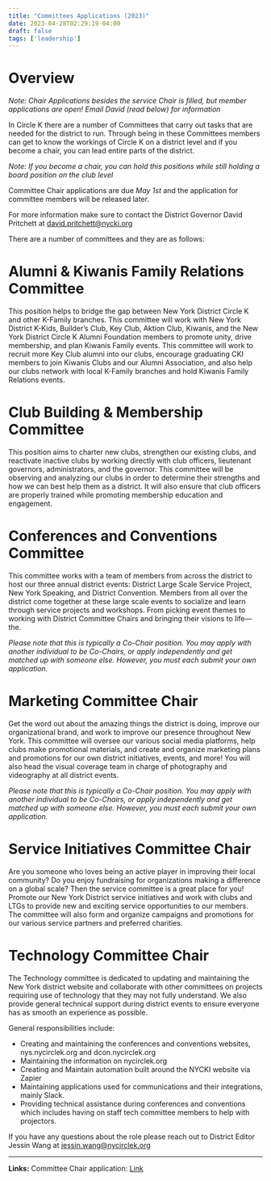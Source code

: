```yaml
---
title: "Committees Applications (2023)"
date: 2023-04-28T02:29:19-04:00
draft: false
tags: ['leadership']
---
```

# Overview
*Note: Chair Applications besides the service Chair is filled, but member applications are open! Email David (read below) for information*

In Circle K there are a number of Committees that carry out tasks that are needed for the district to run. Through being in these Committees members can get to know the workings of Circle K on a district level and if you become a chair, you can lead entire parts of the district. 

*Note: If you become a chair, you can hold this positions while still holding a board position on the club level*

Committee Chair applications are due *May 1st* and the application for committee members will be released later. 

For more information make sure to contact the District Governor David Pritchett at david.pritchett@nycki.org

There are a number of committees and they are as follows:

# Alumni & Kiwanis Family Relations Committee

This position helps to bridge the gap between New York District Circle K and other K-Family branches. This committee will work with New York District K-Kids, Builder’s Club, Key Club, Aktion Club, Kiwanis, and the New York District Circle K Alumni Foundation members to promote unity, drive membership, and plan Kiwanis Family events. This committee will work to recruit more Key Club alumni into our clubs, encourage graduating CKI members to join Kiwanis Clubs and our Alumni Association, and also help our clubs network with local K-Family branches and hold Kiwanis Family Relations events.  

# Club Building & Membership Committee

This position aims to charter new clubs, strengthen our existing clubs, and reactivate inactive clubs by working directly with club officers, lieutenant governors, administrators, and the governor. This committee will be observing and analyzing our clubs in order to determine their strengths and how we can best help them as a district. It will also ensure that club officers are properly trained while promoting membership education and engagement.

# Conferences and Conventions Committee

This committee works with a team of members from across the district to host our three annual district events: District Large Scale Service Project, New York Speaking, and District Convention. Members from all over the district come together at these large scale events to socialize and learn through service projects and workshops. From picking event themes to working with District Committee Chairs and bringing their visions to life—the.

*Please note that this is typically a Co-Chair position. You may apply with another individual to be Co-Chairs, or apply independently and get matched up with someone else. However, you must each submit your own application.*

# Marketing Committee Chair

Get the word out about the amazing things the district is doing, improve our organizational brand, and work to improve our presence throughout New York. This committee will oversee our various social media platforms, help clubs make promotional materials, and create and organize marketing plans and promotions for our own district initiatives, events, and more! You will also head the visual coverage team in charge of photography and videography at all district events.

*Please note that this is typically a Co-Chair position. You may apply with another individual to be Co-Chairs, or apply independently and get matched up with someone else. However, you must each submit your own application.*

# Service Initiatives Committee Chair

Are you someone who loves being an active player in improving their local community? Do you enjoy fundraising for organizations making a difference on a global scale? Then the service committee is a great place for you! Promote our New York District service initiatives and work with clubs and LTGs to provide new and exciting service opportunities to our members. The committee will also form and organize campaigns and promotions for our various service partners and preferred charities.

# Technology Committee Chair

The Technology committee is dedicated to updating and maintaining the New York district website and collaborate with other committees on projects requiring use of technology that they may not fully understand. We also provide general technical support during district events to ensure everyone has as smooth an experience as possible.

General responsibilities include:
- Creating and maintaining the conferences and conventions websites, nys.nycirclek.org and dcon.nycirclek.org
- Maintaining the information on nycirclek.org
- Creating and Maintain automation built around the NYCKI website via Zapier
- Maintaining applications used for communications and their integrations, mainly Slack.
- Providing technical assistance during conferences and conventions which includes having on staff tech committee members to help with projectors.


If you have any questions about the role please reach out to District Editor Jessin Wang at jessin.wang@nycirclek.org


---
__Links:__
Committee Chair application: [Link](https://docs.google.com/forms/d/e/1FAIpQLSfx1DijiM7tyJUhG3pxmJuQmFJ1GkT2y99zqBSuEJRTLgpL5w/viewform?usp=sf_link)


